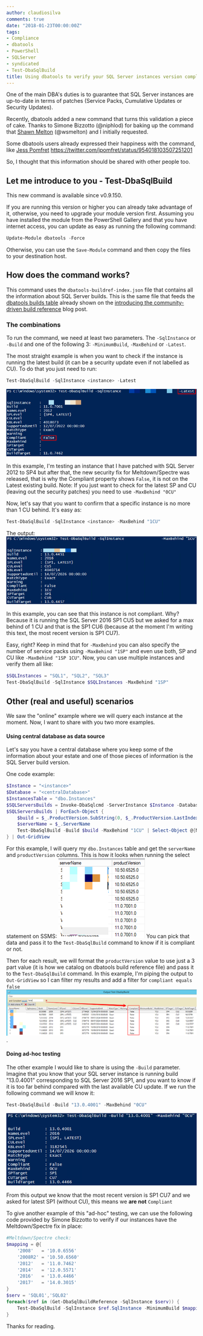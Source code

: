 ```yaml
---
author: claudiosilva
comments: true
date: "2018-01-23T00:00:00Z"
tags:
- Compliance
- dbatools
- PowerShell
- SQLServer
- syndicated
- Test-DbaSqlBuild
title: Using dbatools to verify your SQL Server instances version compliance
---
```

One of the main DBA's duties is to guarantee that SQL Server instances are up-to-date in terms of patches (Service Packs, Cumulative Updates or Security Updates).

Recently, dbatools added a new command that turns this validation a piece of cake. Thanks to Simone Bizzotto (@niphlod) for baking up the command that <a href="https://twitter.com/wsmelton" rel="noopener" target="_blank">Shawn Melton</a> (@wsmelton) and I initially requested.

Some dbatools users already expressed their happiness with the command, like <a href="https://twitter.com/jpomfret" rel="noopener" target="_blank">Jess Pomfret</a>
https://twitter.com/jpomfret/status/954018103507251201

So, I thought that this information should be shared with other people too.

## Let me introduce to you - Test-DbaSqlBuild

This new command is available since v0.9.150.

If you are running this version or higher you can already take advantage of it, otherwise, you need to upgrade your module version first. Assuming you have installed the module from the PowerShell Gallery and that you have internet access, you can update as easy as running the following command:
``` powershell
Update-Module dbatools -Force
```
Otherwise, you can use the `Save-Module` command and then copy the files to your destination host.

## How does the command works?

This command uses the `dbatools-buildref-index.json` file that contains all the information about SQL Server builds. This is the same file that feeds the <a href="https://sqlcollaborative.github.io/builds" rel="noopener" target="_blank">dbatools builds table</a> already shown on the <a href="https://dbatools.io/buildref/" rel="noopener" target="_blank">introducing the community-driven build reference</a> blog post.

### The combinations

To run the command, we need at least two parameters. The `-SqlInstance` or `-Build` and one of the following 3: `-MinimumBuild`, `-MaxBehind` or `-Latest`.

The most straight example is when you want to check if the instance is running the latest build (it can be a security update even if not labelled as CU). To do that you just need to run:
``` powershell
Test-DbaSqlBuild -SqlInstance <instance> -Latest
```

![latestexample](/img/2018/01/latestexample.png?w=656)

In this example, I'm testing an instance that I have patched with SQL Server 2012 to SP4 but after that, the new security fix for Meltdown/Spectre was released, that is why the Compliant property shows `False`, it is not on the Latest existing build.
Note: If you just want to check for the latest SP and CU (leaving out the security patches) you need to use `-MaxBehind "0CU"`

Now, let's say that you want to confirm that a specific instance is no more than 1 CU behind.
It's easy as:
``` powershell
Test-DbaSqlBuild -SqlInstance <instance> -MaxBehind "1CU"
```

The output:
![online_maxbehind_1cu](/img/2018/01/online_maxbehind_1cu.png?w=656)

In this example, you can see that this instance is not compliant. Why? Because it is running the SQL Server 2016 SP1 CU5 but we asked for a max behind of 1 CU and that is the SP1 CU6 (because at the moment I'm writing this text, the most recent version is SP1 CU7).

Easy, right?
Keep in mind that for `-MaxBehind` you can also specify the number of service packs using `-MaxBehind "1SP"` and even use both, SP and CU like `-MaxBehind "1SP 1CU"`.
Now, you can use multiple instances and verify them all like:

``` powershell
$SQLInstances = "SQL1", "SQL2", "SQL3"
Test-DbaSqlBuild -SqlInstance $SQLInstances -MaxBehind "1SP"
```

## Other (real and useful) scenarios

We saw the "online" example where we will query each instance at the moment. Now, I want to share with you two more examples.

#### Using central database as data source

Let's say you have a central database where you keep some of the information about your estate and one of those pieces of information is the SQL Server build version.

One code example:
``` powershell
$Instance = "<instance>"
$Database = "<centralDatabase>"
$InstancesTable = "dbo.Instances"
$SQLServersBuilds = Invoke-DbaSqlcmd -ServerInstance $Instance -Database $Database -Query "SELECT serverName, productVersion FROM $InstancesTable"
$SQLServersBuilds | ForEach-Object {
    $build = $_.ProductVersion.SubString(0, $_.ProductVersion.LastIndexOf('.'))
    $serverName = $_.ServerName
    Test-DbaSqlBuild -Build $build -MaxBehind "1CU" | Select-Object @{Name="ServerName";Expression={$serverName}}, *
} | Out-GridView
```

For this example, I will query my `dbo.Instances` table and get the `serverName` and `productVersion` columns.
This is how it looks when running the select statement on SSMS:
![sqloutput_servername_productversion](/img/2018/01/sqloutput_servername_productversion.png)
You can pick that data and pass it to the `Test-DbaSqlBuild` command to know if it is compliant or not.

Then for each result, we will format the `productVersion` value to use just a 3 part value (it is how we catalog on dbatools build reference file) and pass it to the `Test-DbaSqlBuild` command.
In this example, I'm piping the output to `Out-GridView` so I can filter my results and add a filter for `compliant equals false`
![centraldatabase_ogv](/img/2018/01/centraldatabase_ogv.png?w=656).

#### Doing ad-hoc testing

The other example I would like to share is using the `-Build` parameter.
Imagine that you know that your SQL server instance is running build "13.0.4001" corresponding to SQL Server 2016 SP1, and you want to know if it is too far behind compared with the last available CU update. If we run the following command we will know it:

``` powershell
Test-DbaSqlBuild -Build "13.0.4001" -MaxBehind "0CU"
```

![test_buildmaxbehind0cu](/img/2018/01/test_buildmaxbehind0cu.png)

From this output we know that the most recent version is SP1 CU7 and we asked for latest SP1 (without CU), this means we **are not** `Compliant`

To give another example of this "ad-hoc" testing, we can use the following code provided by Simone Bizzotto to verify if our instances have the Meltdown/Spectre fix in place:

``` powershell
#Meltdown/Spectre check:
$mapping = @{
    '2008'   = '10.0.6556'
    '2008R2' = '10.50.6560'
    '2012'   = '11.0.7462'
    '2014'   = '12.0.5571'
    '2016'   = '13.0.4466'
    '2017'   = '14.0.3015'
}
$serv = 'SQL01','SQL02'
foreach($ref in (Get-DbaSqlBuildReference -SqlInstance $serv)) {
    Test-DbaSqlBuild -SqlInstance $ref.SqlInstance -MinimumBuild $mapping[$ref.NameLevel]
}
```

Thanks for reading.
